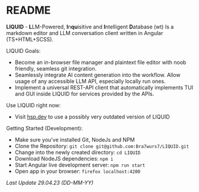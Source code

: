 # README
**LIQUID** - **L**LM-Powered, **I**n**qu**isitive and **I**ntelligent **D**atabase (wt) Is a markdown editor and LLM conversation client written in Angular (TS+HTML+SCSS).

LIQUID Goals: 
- Become an in-browser file manager and plaintext file editor with noob friendly, seamless git integration.
- Seamlessly integrate AI content generation into the workflow. Allow usage of any accessible LLM API, especially locally run ones.
- Implement a universal REST-API client that automatically implements TUI and GUI inside LIQUID for services provided by the APIs.

Use LIQUID right now:
- Visit [hsp.dev](https://hsp.dev) to use a possibly very outdated version of LIQUID

Getting Started (Development):
- Make sure you've installed Git, NodeJs and NPM
- Clone the Repository: ```git clone git@github.com:Bra7wurs7/LIQUID.git```
- Change into the newly created directory: ```cd LIQUID```
- Download NodeJS dependencies: ```npm i```
- Start Angular live development server: ```npm run start```
- Open app in your browser: ```firefox localhost:4200```

*Last Update 29.04.23 (DD-MM-YY)*
